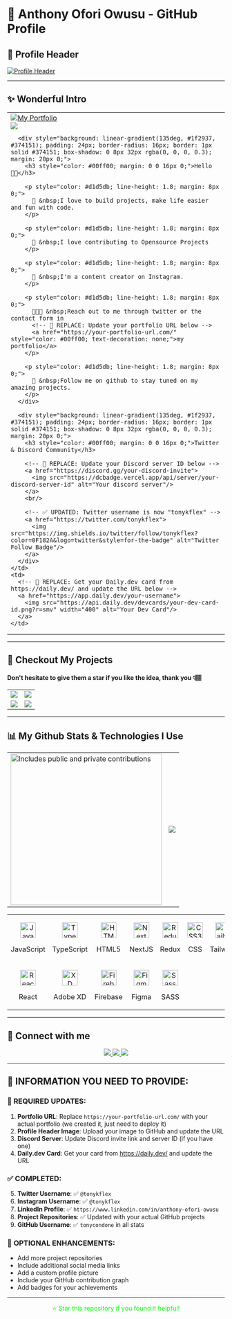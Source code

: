 # 🚀 Anthony Ofori Owusu - GitHub Profile

## 🎨 Profile Header
<!-- 🔴 REPLACE THIS: Upload your profile header image to GitHub and update the URL below -->
[![Profile Header](https://user-images.githubusercontent.com/78784850/223382595-206f2aef-9fc7-4782-a57c-f5e21fb9a120.jpg)](https://your-portfolio-url.com/)

---

## ✨ Wonderful Intro

<table>
  <tr>
    <td valign="center">
      <!-- 🔴 REPLACE: Update your portfolio URL below -->
      <a href="https://your-portfolio-url.com/">
        <img src="https://img.shields.io/badge/my_portfolio-000?style=for-the-badge&logo=ko-fi&logoColor=white" alt="My Portfolio"/>
      </a> 
      <br/>
      <!-- ✅ UPDATED: Username is now "tonycondone" -->
      <img src="https://komarev.com/ghpvc/?username=tonycondone&&style=flat-square" align="center" />
      
      <div style="background: linear-gradient(135deg, #1f2937, #374151); padding: 24px; border-radius: 16px; border: 1px solid #374151; box-shadow: 0 8px 32px rgba(0, 0, 0, 0.3); margin: 20px 0;">
        <h3 style="color: #00ff00; margin: 0 0 16px 0;">Hello 👋🏾</h3>
        
        <p style="color: #d1d5db; line-height: 1.8; margin: 8px 0;">
          👀 &nbsp;I love to build projects, make life easier and fun with code.
        </p>
        
        <p style="color: #d1d5db; line-height: 1.8; margin: 8px 0;">
          🚀 &nbsp;I love contributing to Opensource Projects
        </p>
        
        <p style="color: #d1d5db; line-height: 1.8; margin: 8px 0;">
          🙂 &nbsp;I'm a content creator on Instagram.
        </p>
        
        <p style="color: #d1d5db; line-height: 1.8; margin: 8px 0;">
          🧑🏽‍💻 &nbsp;Reach out to me through twitter or the contact form in 
          <!-- 🔴 REPLACE: Update your portfolio URL below -->
          <a href="https://your-portfolio-url.com/" style="color: #00ff00; text-decoration: none;">my portfolio</a>
        </p>
        
        <p style="color: #d1d5db; line-height: 1.8; margin: 8px 0;">
          💞️ &nbsp;Follow me on github to stay tuned on my amazing projects.
        </p>
      </div>
      
      <div style="background: linear-gradient(135deg, #1f2937, #374151); padding: 24px; border-radius: 16px; border: 1px solid #374151; box-shadow: 0 8px 32px rgba(0, 0, 0, 0.3); margin: 20px 0;">
        <h3 style="color: #00ff00; margin: 0 0 16px 0;">Twitter & Discord Community</h3>
        
        <!-- 🔴 REPLACE: Update your Discord server ID below -->
        <a href="https://discord.gg/your-discord-invite">
          <img src="https://dcbadge.vercel.app/api/server/your-discord-server-id" alt="Your discord server"/>
        </a>
        <br/>
        
        <!-- ✅ UPDATED: Twitter username is now "tonykflex" -->
        <a href="https://twitter.com/tonykflex">
          <img src="https://img.shields.io/twitter/follow/tonykflex?color=0F182A&logo=twitter&style=for-the-badge" alt="Twitter Follow Badge"/>
        </a>
      </div>
    </td>
    <td>
      <!-- 🔴 REPLACE: Get your Daily.dev card from https://daily.dev/ and update the URL below -->
      <a href="https://app.daily.dev/your-username">
        <img src="https://api.daily.dev/devcards/your-dev-card-id.png?r=smv" width="400" alt="Your Dev Card"/>
      </a>
    </td>
  </tr>
</table>

---

## 🚀 Checkout My Projects
#### Don't hesitate to give them a star if you like the idea, thank you 👇🏽

<!-- ✅ UPDATED: Now using your actual project repositories -->
<table align="center">
  <tr>
    <td>
      <a href="https://github.com/tonycondone/birth-certificate-system">
        <img src="https://github-readme-stats.vercel.app/api/pin/?username=tonycondone&repo=birth-certificate-system" />
      </a>
    </td>
    <td>
      <a href="https://github.com/tonycondone/saas-platform">
        <img src="https://github-readme-stats.vercel.app/api/pin/?username=tonycondone&repo=saas-platform" />
      </a>
    </td>
  </tr>
  <tr>
    <td>
      <a href="https://github.com/tonycondone/new-saas">
        <img src="https://github-readme-stats.vercel.app/api/pin/?username=tonycondone&repo=new-saas" />
      </a>
    </td>
    <td>
      <a href="https://github.com/tonycondone/enterprise-appdata-cleaner">
        <img src="https://github-readme-stats.vercel.app/api/pin/?username=tonycondone&repo=enterprise-appdata-cleaner" />
      </a>
    </td>
  </tr>
</table>

---

## 📊 My Github Stats & Technologies I Use

<table>
  <tr>
    <td>
      <!-- ✅ UPDATED: Username is now "tonycondone" -->
      <a href="https://www.github.com/tonycondone">
        <img src="https://api.vaunt.dev/v1/github/entities/tonycondone/contributions?format=svg&private=true" width="350" title="Includes public and private contributions" />
      </a>
    </td>
    <td>
      <!-- ✅ UPDATED: Username is now "tonycondone" -->
      <a href="https://www.github.com/tonycondone">
        <img src="https://nirzak-streak-stats.vercel.app/?user=tonycondone&stroke=ffffff&background=1d2a3a&ring=5BCDEC&fire=5BCDEC&currStreakNum=ffffff&currStreakLabel=5BCDEC&sideNums=ffffff&sideLabels=ffffff&dates=ffffff&hide_border=true" />
      </a>
    </td>
  </tr>
</table>

<!-- ✅ UPDATED: Now showing your actual technologies from your projects -->
<table>
  <tr>
    <td>
      <p align="center">
        <a href="https://developer.mozilla.org/en-US/docs/Web/JavaScript" target="_blank" rel="noreferrer">
          <img src="https://raw.githubusercontent.com/danielcranney/readme-generator/main/public/icons/skills/javascript-colored.svg" width="36" height="36" alt="JavaScript" />
        </a>
        <p align="center">JavaScript</p>
      </p>
    </td>
    <td>           
      <p align="center">
        <a href="https://www.typescriptlang.org/" target="_blank" rel="noreferrer">
          <img src="https://raw.githubusercontent.com/danielcranney/readme-generator/main/public/icons/skills/typescript-colored.svg" width="36" height="36" alt="TypeScript" />
        </a>
        <p align="center">TypeScript</p>
      </p>
    </td>
    <td>
      <p align="center">
        <a href="https://developer.mozilla.org/en-US/docs/Glossary/HTML5" target="_blank" rel="noreferrer">
          <img src="https://raw.githubusercontent.com/danielcranney/readme-generator/main/public/icons/skills/html5-colored.svg" width="36" height="36" alt="HTML5" />
        </a>
        <p align="center">HTML5</p>
      </p>
    </td>
    <td>            
      <p align="center">
        <a href="https://nextjs.org/docs" target="_blank" rel="noreferrer">
          <img src="https://raw.githubusercontent.com/danielcranney/readme-generator/main/public/icons/skills/nextjs-colored.svg" width="36" height="36" alt="NextJs" />
        </a>
        <p align="center">NextJS</p>
      </p>
    </td>
    <td>
      <p align="center">
        <a href="https://redux.js.org/" target="_blank" rel="noreferrer">
          <img src="https://raw.githubusercontent.com/danielcranney/readme-generator/main/public/icons/skills/redux-colored.svg" width="36" height="36" alt="Redux" />
        </a>
        <p align="center">Redux</p>
      </p>
    </td>
    <td>
      <p align="center">
        <a href="https://www.w3.org/TR/CSS/#css" target="_blank" rel="noreferrer">
          <img src="https://raw.githubusercontent.com/danielcranney/readme-generator/main/public/icons/skills/css3-colored.svg" width="36" height="36" alt="CSS3" />
        </a>
        <p align="center">CSS</p>
      </p>
    </td>
    <td>      
      <p align="center">
        <a href="https://tailwindcss.com/" target="_blank" rel="noreferrer">
          <img src="https://raw.githubusercontent.com/danielcranney/readme-generator/main/public/icons/skills/tailwindcss-colored.svg" width="36" height="36" alt="TailwindCSS" />
        </a>
        <p align="center">Tailwind</p>
      </p>
    </td>
    <td>            
      <p align="center">
        <a href="https://nodejs.org/en/" target="_blank" rel="noreferrer">
        <img src="https://raw.githubusercontent.com/danielcranney/readme-generator/main/public/icons/skills/nodejs-colored.svg" width="36" height="36" alt="NodeJS" />
        </a>
        <p align="center">NodeJS</p>
      </p>
    </td>
    <td>           
      <p align="center">
        <a href="https://expressjs.com/" target="_blank" rel="noreferrer">
          <img src="https://raw.githubusercontent.com/danielcranney/readme-generator/main/public/icons/skills/express-colored.svg" width="36" height="36" alt="Express" />
        </a>
        <p align="center">ExpressJS</p>
      </p>
    </td>
    <td>             
      <p align="center">
        <a href="https://www.mongodb.com/" target="_blank" rel="noreferrer">
          <img src="https://raw.githubusercontent.com/danielcranney/readme-generator/main/public/icons/skills/mongodb-colored.svg" width="36" height="36" alt="MongoDB" />
        </a>
        <p align="center">MongoDB</p>
      </p>
    </td>
    </tr>
    <tr>
    <td>
      <p align="center">
        <a href="https://reactjs.org/" target="_blank" rel="noreferrer">
          <img src="https://raw.githubusercontent.com/danielcranney/readme-generator/main/public/icons/skills/react-colored.svg" width="36" height="36" alt="React" />
        </a>
        <p align="center">React</p>
      </p>
    </td>
    <td>           
      <p align="center">
        <a href="https://www.adobe.com/uk/products/xd.html" target="_blank" rel="noreferrer">
          <img src="https://raw.githubusercontent.com/danielcranney/readme-generator/main/public/icons/skills/xd-colored.svg" width="36" height="36" alt="XD" />
        </a>
        <p align="center">Adobe XD</p>
      </p>
    </td>
    <td>
      <p align="center">
          <a href="https://firebase.google.com/" target="_blank" rel="noreferrer">
          <img src="https://raw.githubusercontent.com/danielcranney/readme-generator/main/public/icons/skills/firebase-colored.svg" width="36" height="36" alt="Firebase" />
          </a>
        <p align="center">Firebase</p>
      </p>      
    </td>
    <td>
      <p align="center">
        <a href="https://www.figma.com/" target="_blank" rel="noreferrer">
          <img src="https://raw.githubusercontent.com/danielcranney/readme-generator/main/public/icons/skills/figma-colored.svg" width="36" height="36" alt="Figma" />
        </a>
        <p align="center">Figma</p>
      </p>
    </td>
    <td>
      <p align="center">
        <a href="https://sass-lang.com/" target="_blank" rel="noreferrer">
          <img src="https://raw.githubusercontent.com/danielcranney/readme-generator/main/public/icons/skills/sass-colored.svg" width="36" height="36" alt="Sass" />
        </a>
        <p align="center">SASS</p>
      </p>
    </td>
  </tr>
</table>

---

## 🌟 Connect with me

<!-- ✅ UPDATED: Now using your actual social media profiles -->
<p align="center">
  <a href="https://www.linkedin.com/in/anthony-ofori-owusu">
    <img src="https://img.icons8.com/fluent/48/000000/linkedin.png"/>
  </a>
  <a href="https://twitter.com/tonykflex">
    <img src="https://img.icons8.com/fluent/48/000000/twitter.png"/>
  </a>
  <a href="https://www.instagram.com/tonykflex">
    <img src="https://img.icons8.com/fluent/48/000000/instagram-new.png"/>
  </a>
</p>

---

## 📝 **INFORMATION YOU NEED TO PROVIDE:**

### 🔴 **REQUIRED UPDATES:**

1. **Portfolio URL**: Replace `https://your-portfolio-url.com/` with your actual portfolio (we created it, just need to deploy it)
2. **Profile Header Image**: Upload your image to GitHub and update the URL
3. **Discord Server**: Update Discord invite link and server ID (if you have one)
4. **Daily.dev Card**: Get your card from https://daily.dev/ and update the URL

### ✅ **COMPLETED:**

5. **Twitter Username**: ✅ `@tonykflex` 
6. **Instagram Username**: ✅ `@tonykflex`
7. **LinkedIn Profile**: ✅ `https://www.linkedin.com/in/anthony-ofori-owusu`
8. **Project Repositories**: ✅ Updated with your actual GitHub projects
9. **GitHub Username**: ✅ `tonycondone` in all stats

### 🎯 **OPTIONAL ENHANCEMENTS:**

- Add more project repositories
- Include additional social media links
- Add a custom profile picture
- Include your GitHub contribution graph
- Add badges for your achievements

---

<div align="center">
  <p style="color: #00ff00; font-size: 0.9rem;">
    ⭐ Star this repository if you found it helpful!
  </p>
</div>
